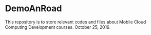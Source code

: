 # DemoAnRoad
This repository is to store relevant codes and files about Mobile Cloud Computing Development courses. October 25, 2019.

